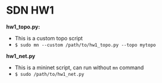 # SDN HW1

**hw1_topo.py:**
  * This is a custom topo script
  * `$ sudo mn --custom /path/to/hw1_topo.py --topo mytopo`

**hw1_net.py**
  * This is a mininet script, can run without `mn` command
  * `$ sudo /path/to/hw1_net.py` 
